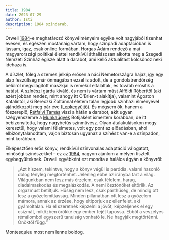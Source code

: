 ```yaml
---
title: 1984
date: 2023-07-29
author: Isti
description: 1984 színdarab.
---
```

Orwell [1984](https://moly.hu/konyvek/george-orwell-1984)-e meghatározó könyvélményeim egyike volt nagyjából tizenhat évesen, és egészen mostanáig vártam, hogy színpadi adaptációban is lássam, igaz, csak online formában. Horgas Ádám rendező a mai magyarországi politikai élettel rendkívül áthallásosan alkotta meg a Szegedi Nemzeti Színház égisze alatt a darabot, ami kellő aktualitást kölcsönöz neki idehaza is.

A díszlet, főleg a szemes jelkép erősen a náci Németországra hajaz, így egy alap feszültség már önmagában ezzel is adott, de a gondolatrendőrség belülről megvilágított maszkjai is remekül eltaláltak, és tovább erősítik a hatást. A színészi gárda kiváló, és nem is vártam mást Alföldi Róberttől (aki azért jobban rendez, mint ahogy itt O'Brien-t alakítja), valamint Ágoston Katalintól, aki Bereczki Zoltánnal életem talán legjobb színházi élményével ajándékozott meg pár éve ([Lepkegyűjtő](https://www.jegy.hu/program/a-lepkegyujto-57624)). És mégsem ők, hanem a főszereplő, [Rétfalvi Tamás](https://www.szinhaz.szeged.hu/tarsulat/retfalvi-tamas) viszi a hátán a darabot, akit ugyan szégyenszemre a [Munkaügyek](https://hu.wikipedia.org/wiki/Munkaügyek) Botijaként ismertem korábban, de itt bebizonyította, hogy nagybetűs színművész. Olyan átalakulásokon megy keresztül, hogy valami félelmetes, volt egy pont az előadásban, ahol elbizonytalanodtam, vajon biztosan ugyanaz a színész van-e a színpadon, mint korábban.

Elképesztően erős könyv, rendkívül színvonalas adaptáció válogatott, minőségi színészekkel – ez az [1984](https://www.szinhaz.szeged.hu/bemutatok/1984), nagyon ajánlom a mélyen tisztelt egybegyűlteknek. Orwell egyébként ezt mondta a halálos ágyán a könyvről:

> „Azt hiszem, tekintve, hogy a könyv végül is paródia, valami hasonló dolog tényleg megtörténhet. Jelenleg ebbe az irányba tart a világ. Világunkban nem lesz más érzelem, csak félelem, harag, diadalmaskodás és megalázkodás. A nemi ösztönöket eltörlik. Az orgazmust betiltjuk. Hűség nem lesz, csak párthűség, de mindig ott lesz a győzelemittasság. Minden pillanatban ott lesz a győzelem mámora, annak az érzése, hogy eltiporjuk az ellenfelet, aki gyámoltalan. Ha el szeretnék képzelni a jövőt, képzeljenek el egy csizmát, miközben örökké egy ember fejét tapossa. Ebből a veszélyes rémálomból egyszerű tanulság vonható le. Ne hagyják megtörténni. Önöktől függ.”

Montesquieu most nem lenne boldog.
